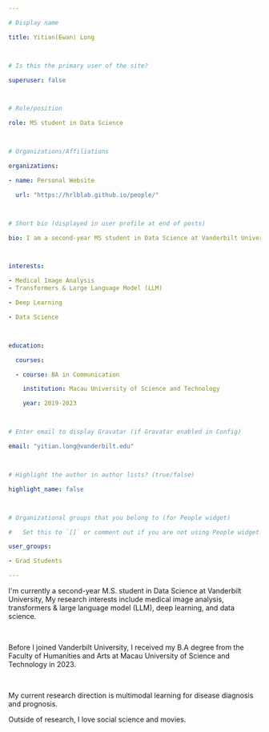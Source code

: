 ---
# Display name
title: Yitian(Ewan) Long

# Is this the primary user of the site?
superuser: false

# Role/position
role: MS student in Data Science 

# Organizations/Affiliations
organizations:
- name: Personal Website
  url: "https://hrlblab.github.io/people/"

# Short bio (displayed in user profile at end of posts)
bio: I am a second-year MS student in Data Science at Vanderbilt University, starting from August 2023. 

interests:
- Medical Image Analysis
- Transformers & Large Language Model (LLM)
- Deep Learning
- Data Science

education:
  courses:
  - course: BA in Communication
    institution: Macau University of Science and Technology
    year: 2019-2023

# Enter email to display Gravatar (if Gravatar enabled in Config)
email: "yitian.long@vanderbilt.edu"

# Highlight the author in author lists? (true/false)
highlight_name: false

# Organizational groups that you belong to (for People widget)
#   Set this to `[]` or comment out if you are not using People widget.
user_groups:
- Grad Students
---

I'm currently a second-year M.S. student in Data Science at Vanderbilt University, My research interests include medical image analysis, transformers & large language model (LLM), deep learning, and data science.
​
Before I joined Vanderbilt University, I received my B.A degree from the Faculty of Humanities and Arts at Macau University of Science and Technology in 2023. 
​
My current research direction is multimodal learning for disease diagnosis and prognosis.
 
Outside of research, I love social science and movies.

